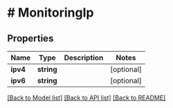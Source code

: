 # # MonitoringIp

## Properties

Name | Type | Description | Notes
------------ | ------------- | ------------- | -------------
**ipv4** | **string** |  | [optional]
**ipv6** | **string** |  | [optional]

[[Back to Model list]](../../README.md#models) [[Back to API list]](../../README.md#endpoints) [[Back to README]](../../README.md)
